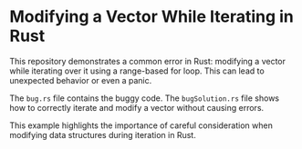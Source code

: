# Modifying a Vector While Iterating in Rust
This repository demonstrates a common error in Rust: modifying a vector while iterating over it using a range-based for loop.  This can lead to unexpected behavior or even a panic.

The `bug.rs` file contains the buggy code. The `bugSolution.rs` file shows how to correctly iterate and modify a vector without causing errors.

This example highlights the importance of careful consideration when modifying data structures during iteration in Rust.